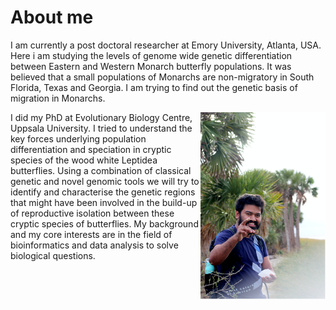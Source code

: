 # About me
I am currently a post doctoral researcher at Emory University, Atlanta, USA. Here i am studying the levels of genome wide genetic differentiation between Eastern and Western Monarch butterfly populations. It was believed that a small populations of Monarchs are non-migratory in South Florida, Texas and Georgia. I am trying to find out the genetic basis of migration in Monarchs.

<img style="float: right;" src="/assets/img/venkat.png" width="200">

I did my PhD at Evolutionary Biology Centre, Uppsala University. I tried to understand the key forces underlying population differentiation and speciation in cryptic species of the wood white Leptidea butterflies. Using a combination of classical genetic and novel genomic tools we will try to identify and characterise the genetic regions that might have been involved in the build-up of reproductive isolation between these cryptic species of butterflies. My background and my core interests are in the field of bioinformatics and data analysis to solve biological questions.
